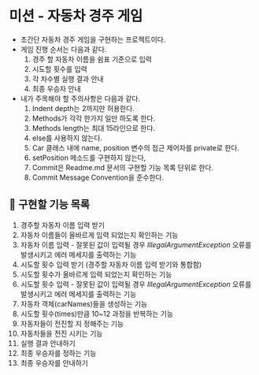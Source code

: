 # 미션 - 자동차 경주 게임
* 초간단 자동차 경주 게임을 구현하는 프로젝트이다.
* 게임 진행 순서는 다음과 같다.
  1. 경주 할 자동차 이름을 쉼표 기준으로 입력
  2. 시도할 횟수를 입력
  3. 각 차수별 실행 결과 안내
  4. 최종 우승자 안내
* 내가 주목해야 할 주의사항은 다음과 같다.
  1. Indent depth는 2까지만 허용한다.
  2. Methods가 각각 한가지 일만 하도록 한다.
  3. Methods length는 최대 15라인으로 한다.
  4. else를 사용하지 않는다.
  5. Car 클래스 내에 name, position 변수의 접근 제어자를 private로 한다.
  6. setPosition 메소드를 구현하지 않는다,
  7. Commit은 Readme.md 문서의 구현할 기능 목록 단위로 한다.
  8. Commit Message Convention을 준수한다.
## 🚀 구현할 기능 목록
  1. 경주할 자동차 이름 입력 받기
  2. 자동차 이름들이 올바르게 입력 되었는지 확인하는 기능
  3. 자동차 이름 입력 - 잘못된 값이 입력될 경우 <em>IllegalArgumentException</em> 오류를 발생시키고 에러 메세지를 출력하는 기능
  4. 시도할 횟수 입력 받기 (경주할 자동차 이름 입력 받기와 통합함)
  5. 시도할 횟수가 올바르게 입력 되었는지 확인하는 기능
  6. 시도할 횟수 입력 - 잘못된 값이 입력될 경우 <em>IllegalArgumentException</em> 오류를 발생시키고 에러 메세지를 출력하는 기능
  7. 자동차 객체(carNames)들을 생성하는 기능
  8. 시도할 횟수(times)만큼 10~12 과정을 반복하는 기능
  9. 자동차들이 전진할 지 정해주는 기능
  10. 자동차들을 전진 시키는 기능
  11. 실행 결과 안내하기
  12. 최종 우승자를 정하는 기능
  13. 최종 우승자를 안내하기
  